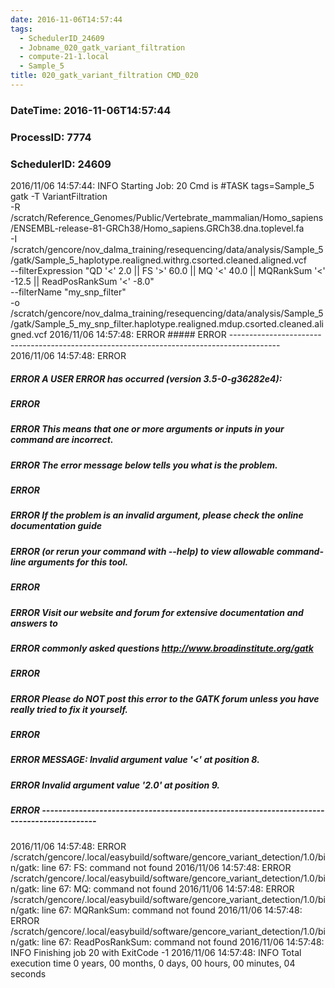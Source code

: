 ```yaml
---
date: 2016-11-06T14:57:44
tags:
  - SchedulerID_24609
  - Jobname_020_gatk_variant_filtration
  - compute-21-1.local
  - Sample_5
title: 020_gatk_variant_filtration CMD_020
---
```


### DateTime: 2016-11-06T14:57:44
### ProcessID: 7774
### SchedulerID: 24609


2016/11/06 14:57:44: INFO Starting Job: 20 
Cmd is #TASK tags=Sample_5
gatk -T VariantFiltration \
    -R /scratch/Reference_Genomes/Public/Vertebrate_mammalian/Homo_sapiens/ENSEMBL-release-81-GRCh38/Homo_sapiens.GRCh38.dna.toplevel.fa \
    -I /scratch/gencore/nov_dalma_training/resequencing/data/analysis/Sample_5/gatk/Sample_5_haplotype.realigned.withrg.csorted.cleaned.aligned.vcf \
    --filterExpression "QD '<' 2.0 || FS '>' 60.0 || MQ '<' 40.0 || MQRankSum '<' -12.5 || ReadPosRankSum '<' -8.0" \
    --filterName "my_snp_filter" \
    -o /scratch/gencore/nov_dalma_training/resequencing/data/analysis/Sample_5/gatk/Sample_5_my_snp_filter.haplotype.realigned.mdup.csorted.cleaned.aligned.vcf
 2016/11/06 14:57:48: ERROR ##### ERROR ------------------------------------------------------------------------------------------
 2016/11/06 14:57:48: ERROR 
##### ERROR A USER ERROR has occurred (version 3.5-0-g36282e4): 
##### ERROR
##### ERROR This means that one or more arguments or inputs in your command are incorrect.
##### ERROR The error message below tells you what is the problem.
##### ERROR
##### ERROR If the problem is an invalid argument, please check the online documentation guide
##### ERROR (or rerun your command with --help) to view allowable command-line arguments for this tool.
##### ERROR
##### ERROR Visit our website and forum for extensive documentation and answers to 
##### ERROR commonly asked questions http://www.broadinstitute.org/gatk
##### ERROR
##### ERROR Please do NOT post this error to the GATK forum unless you have really tried to fix it yourself.
##### ERROR
##### ERROR MESSAGE: Invalid argument value '<' at position 8.
##### ERROR Invalid argument value '2.0' at position 9.
##### ERROR ------------------------------------------------------------------------------------------
 2016/11/06 14:57:48: ERROR /scratch/gencore/.local/easybuild/software/gencore_variant_detection/1.0/bin/gatk: line 67: FS: command not found
 2016/11/06 14:57:48: ERROR /scratch/gencore/.local/easybuild/software/gencore_variant_detection/1.0/bin/gatk: line 67: MQ: command not found
 2016/11/06 14:57:48: ERROR /scratch/gencore/.local/easybuild/software/gencore_variant_detection/1.0/bin/gatk: line 67: MQRankSum: command not found
 2016/11/06 14:57:48: ERROR /scratch/gencore/.local/easybuild/software/gencore_variant_detection/1.0/bin/gatk: line 67: ReadPosRankSum: command not found
 2016/11/06 14:57:48: INFO Finishing job 20 with ExitCode -1
 2016/11/06 14:57:48: INFO Total execution time 0 years, 00 months, 0 days, 00 hours, 00 minutes, 04 seconds
 